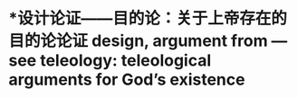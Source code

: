# \*设计论证——目的论：关于上帝存在的目的论论证 design, argument from — see teleology: teleological arguments for God’s existence
